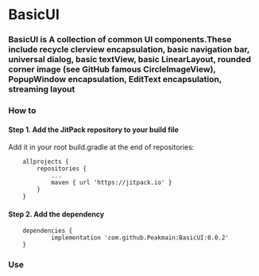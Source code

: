 # BasicUI

### BasicUI is A collection of common UI components.These include recycle clerview encapsulation, basic navigation bar, universal dialog, basic textView, basic LinearLayout, rounded corner image (see GitHub famous CircleImageView), PopupWindow encapsulation, EditText encapsulation, streaming layout

### How to
#### Step 1. Add the JitPack repository to your build file
Add it in your root build.gradle at the end of repositories:
```
	allprojects {
		repositories {
			...
			maven { url 'https://jitpack.io' }
		}
	}
```

#### Step 2. Add the dependency
```
	dependencies {
	        implementation 'com.github.Peakmain:BasicUI:0.0.2'
	}
```
### Use
